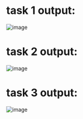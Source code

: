 # task 1 output:
 ![image](https://github.com/user-attachments/assets/f5fcafa7-67dd-4815-b9d5-20cc9d813947)

# task 2 output:
  ![image](https://github.com/user-attachments/assets/9cf91a4c-15e1-4f4d-9c3d-19c1b4d2e82a)
# task 3 output:
  ![image](https://github.com/user-attachments/assets/86f0462d-5494-463e-92a2-a72da7eec9c1)


